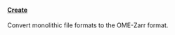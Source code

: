<h4 id="create"><a href="#creation">Create</a></h4>

Convert monolithic file formats to the OME-Zarr format.
